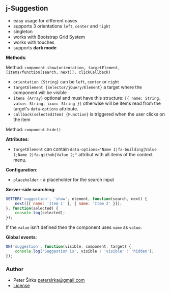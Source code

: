 ## j-Suggestion

- easy usage for different cases
- supports 3 orientations `left`, `center` and `right`
- singleton
- works with Bootstrap Grid System
- works with touches
- supports __dark mode__

__Methods__:

Method: `component.show(orientation, targetElement, [items/function(search, next)], clickCallback)`

- `orientation {String}` can be `left`, `center` or `right`
- `targetElement {Selector/jQuery/Element}` a target where the component will be visible
- `items {Array}` optional and must have this structure: `[{ name: String, value: String, icon: String }]` otherwise will be items read from the target's `data-options` attribute.
- `callback(selectedItem) {Function}` is triggered when the user clicks on the item

Method: `component.hide()`

__Attributes__:
- `targetElement` can contain `data-options="Name 1|fa-building|Value 1;Name 2|fa-github|Value 2;"` attribut with all items of the context menu.

__Configuration__:
- `placeholder` - a placeholder for the search input

__Server-side searching__:

```javascript
SETTER('suggestion', 'show', element, function(search, next) {
	next([{ name: 'Item 1' }, { name: 'Item 2' }]);
}, function(selected) {
	console.log(selected);
});
````

If the `value` isn't defined then the component uses `name` as `value`.

__Global events__:

```javascript
ON('suggestion', function(visible, component, target) {
	console.log('Suggestion is', visible ? 'visible' : 'hidden');
});
```

### Author

- Peter Širka <petersirka@gmail.com>
- [License](https://www.totaljs.com/license/)
